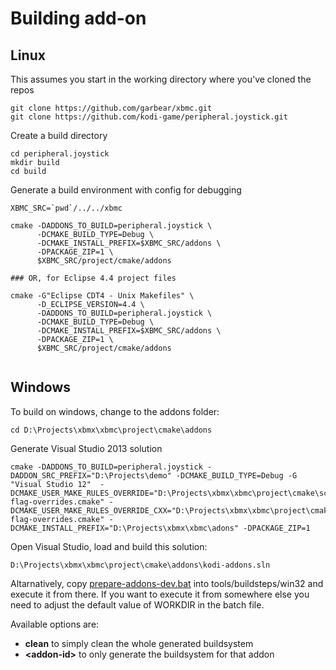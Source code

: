 # Building add-on

## Linux

This assumes you start in the working directory where you've cloned the repos

```shell
git clone https://github.com/garbear/xbmc.git
git clone https://github.com/kodi-game/peripheral.joystick.git
```

Create a build directory

```shell
cd peripheral.joystick
mkdir build
cd build
```

Generate a build environment with config for debugging

```shell
XBMC_SRC=`pwd`/../../xbmc

cmake -DADDONS_TO_BUILD=peripheral.joystick \
      -DCMAKE_BUILD_TYPE=Debug \
      -DCMAKE_INSTALL_PREFIX=$XBMC_SRC/addons \
      -DPACKAGE_ZIP=1 \
      $XBMC_SRC/project/cmake/addons

### OR, for Eclipse 4.4 project files

cmake -G"Eclipse CDT4 - Unix Makefiles" \
      -D_ECLIPSE_VERSION=4.4 \
      -DADDONS_TO_BUILD=peripheral.joystick \
      -DCMAKE_BUILD_TYPE=Debug \
      -DCMAKE_INSTALL_PREFIX=$XBMC_SRC/addons \
      -DPACKAGE_ZIP=1 \
      $XBMC_SRC/project/cmake/addons
      
```

## Windows

To build on windows, change to the addons folder:

```batch
cd D:\Projects\xbmx\xbmc\project\cmake\addons
```

Generate Visual Studio 2013 solution

```batch
cmake -DADDONS_TO_BUILD=peripheral.joystick -DADDON_SRC_PREFIX="D:\Projects\demo" -DCMAKE_BUILD_TYPE=Debug -G "Visual Studio 12"  -DCMAKE_USER_MAKE_RULES_OVERRIDE="D:\Projects\xbmx\xbmc\project\cmake\scripts\windows\c-flag-overrides.cmake" -DCMAKE_USER_MAKE_RULES_OVERRIDE_CXX="D:\Projects\xbmx\xbmc\project\cmake\scripts\windows\cxx-flag-overrides.cmake" -DCMAKE_INSTALL_PREFIX="D:\Projects\xbmx\xbmc\adons" -DPACKAGE_ZIP=1
```

Open Visual Studio, load and build this solution:

```
D:\Projects\xbmx\xbmc\project\cmake\addons\kodi-addons.sln
```

Altarnatively, copy [prepare-addons-dev.bat](https://gist.github.com/Montellese/149ecbd5ca20941d2be4) into tools/buildsteps/win32 and execute it from there. If you want to execute it from somewhere else you need to adjust the default value of WORKDIR in the batch file.

Available options are:
* **clean** to simply clean the whole generated buildsystem
* **&lt;addon-id>** to only generate the buildsystem for that addon
